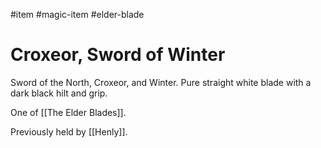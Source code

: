 #item #magic-item #elder-blade
# Croxeor, Sword of Winter 
Sword of the North, Croxeor, and Winter. Pure straight white blade with a dark black hilt and grip. 

One of [[The Elder Blades]].

Previously held by [[Henly]].